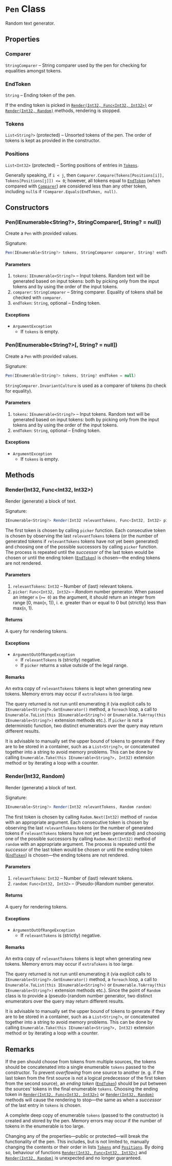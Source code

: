 # ```Pen``` Class

Random text generator.

## Properties

### Comparer

```StringComparer``` &ndash; String comparer used by the pen for checking for equalities amongst tokens.

### EndToken

```String``` &ndash; Ending token of the pen.

If the ending token is picked in [```Render(Int32, Func<Int32, Int32>)```](#renderint32-funcint32-int32) or [```Render(Int32, Random)```](#renderint32-random) methods, rendering is stopped.

### Tokens

```List<String?>``` (protected) &ndash; Unsorted tokens of the pen. The order of tokens is kept as provided in the constructor.

### Positions

```List<Int32>``` (protected) &ndash; Sorting positions of entries in [```Tokens```](#tokens).

Generally speaking, if ```i < j```, then ```Comparer.Compare(Tokens[Positions[i]], Tokens[Positions[j]]) <= 0```; however, all tokens equal to [```EndToken```](#endtoken) (when compared with [```Comparer```](#comparer)) are considered less than any other token, including ```null```s if ```!Comparer.Equals(EndToken, null)```.

## Constructors

### Pen(IEnumerable<String?>, StringComparer[, String? = null])

Create a ```Pen``` with provided values.

Signature:

```csharp
Pen(IEnumerable<String?> tokens, StringComparer comparer, String? endToken = null)

```

#### Parameters

1.  ```tokens```: ```IEnumerable<String?>``` &ndash; Input tokens. Random text will be generated based on input tokens: both by picking only from the input tokens and by using the order of the input tokens.
2.  ```comparer```: ```StringComparer``` &ndash; String comparer. Equality of tokens shall be checked with ```comparer```.
3.  ```endToken```: ```String```, optional &ndash; Ending token.

#### Exceptions

*   ```ArgumentException```
    *   If ```tokens``` is empty.

### Pen(IEnumerable<String?>[, String? = null])

Create a ```Pen``` with provided values.

Signature:

```csharp
Pen(IEnumerable<String?> tokens, String? endToken = null)

```

```StringComparer.InvariantCulture``` is used as a comparer of tokens (to check for equality).

#### Parameters

1.  ```tokens```: ```IEnumerable<String?>``` &ndash; Input tokens. Random text will be generated based on input tokens: both by picking only from the input tokens and by using the order of the input tokens.
2.  ```endToken```: ```String```, optional &ndash; Ending token.

#### Exceptions

*   ```ArgumentException```
    *   If ```tokens``` is empty.

## Methods

### Render(Int32, Func<Int32, Int32>)

Render (generate) a block of text.

Signature:

```csharp
IEnumerable<String?> Render(Int32 relevantTokens, Func<Int32, Int32> picker)

```

The first token is chosen by calling ```picker``` function. Each consecutive token is chosen by observing the last ```relevantTokens``` tokens (or the number of generated tokens if ```relevantTokens``` tokens have not yet been generated) and choosing one of the possible successors by calling ```picker``` function. The process is repeated until the *successor* of the last token would be chosen or until the ending token ([```EndToken```](#endtoken)) is chosen&mdash;the ending tokens are not rendered.

#### Parameters

1.  ```relevantTokens```: ```Int32``` &ndash; Number of (last) relevant tokens.
2.  ```picker```: ```Func<Int32, Int32>``` &ndash; *Random* number generator. When passed an integer ```n``` (```>= 0```) as the argument, it should return an integer from range [0, max(```n```, 1)), i. e. greater than or equal to 0 but (strictly) less than max(```n```, 1).

#### Returns

A query for rendering tokens.

#### Exceptions

*   ```ArgumentOutOfRangeException```
    *   If ```relevantTokens``` is (strictly) negative.
    *   If ```picker``` returns a value outside of the legal range.

#### Remarks

An extra copy of ```relevantTokens``` tokens is kept when generating new tokens. Memory errors may occur if ```extraTokens``` is too large.

The query returned is not run until enumerating it (via explicit calls to ```IEnumerable<String?>.GetEnumerator()``` method, a ```foreach``` loop, a call to ```Enumerable.ToList(this IEnumerable<String?>)``` or ```Enumerable.ToArray(this IEnumerable<String?>)``` extension methods etc.). If ```picker``` is not a deterministic function, two distinct enumerators over the query may return different results.

It is advisable to manually set the upper bound of tokens to generate if they are to be stored in a container, such as a ```List<String?>```, or concatenated together into a string to avoid memory problems. This can be done by calling ```Enumerable.Take(this IEnumerable<String?>, Int32)``` extension method or by iterating a loop with a counter.

### Render(Int32, Random)

Render (generate) a block of text.

Signature:

```csharp
IEnumerable<String?> Render(Int32 relevantTokens, Random random)

```

The first token is chosen by calling ```Radom.Next(Int32)``` method of ```random``` with an appropriate argument. Each consecutive token is chosen by observing the last ```relevantTokens``` tokens (or the number of generated tokens if ```relevantTokens``` tokens have not yet been generated) and choosing one of the possible successors by calling ```Radom.Next(Int32)``` method of ```random``` with an appropriate argument. The process is repeated until the *successor* of the last token would be chosen or until the ending token ([```EndToken```](#endtoken)) is chosen&mdash;the ending tokens are not rendered.

#### Parameters

1.  ```relevantTokens```: ```Int32``` &ndash; Number of (last) relevant tokens.
2.  ```random```: ```Func<Int32, Int32>``` &ndash; (Pseudo-)Random number generator.

#### Returns

A query for rendering tokens.

#### Exceptions

*   ```ArgumentOutOfRangeException```
    *   If ```relevantTokens``` is (strictly) negative.

#### Remarks

An extra copy of ```relevantTokens``` tokens is kept when generating new tokens. Memory errors may occur if ```extraTokens``` is too large.

The query returned is not run until enumerating it (via explicit calls to ```IEnumerable<String?>.GetEnumerator()``` method, a ```foreach``` loop, a call to ```Enumerable.ToList(this IEnumerable<String?>)``` or ```Enumerable.ToArray(this IEnumerable<String?>)``` extension methods etc.). Since the point of ```Random``` class is to provide a (pseudo-)random number generator, two distinct enumerators over the query may return different results.

It is advisable to manually set the upper bound of tokens to generate if they are to be stored in a container, such as a ```List<String?>```, or concatenated together into a string to avoid memory problems. This can be done by calling ```Enumerable.Take(this IEnumerable<String?>, Int32)``` extension method or by iterating a loop with a counter.

## Remarks

If the pen should choose from tokens from multiple sources, the tokens should be concatenated into a single enumerable ```tokens``` passed to the constructor. To prevent *overflowing* from one source to another (e. g. if the last token from the first source is not a logical predecessor of the first token from the second source), an *ending token* ([```EndToken```](#endtoken)) should be put between the sources' tokens in the final enumerable ```tokens```. Choosing the ending token in [```Render(Int32, Func<Int32, Int32>)```](#renderint32-funcint32-int32) or [```Render(Int32, Random)```](#renderint32-random) methods will cause the rendering to stop&mdash;the same as when a *successor* of the last entry in ```tokens``` is chosen.

A complete deep copy of enumerable ```tokens``` (passed to the constructor) is created and stored by the pen. Memory errors may occur if the number of tokens in the enumerable is too large.

Changing any of the properties&mdash;public or protected&mdash;will break the functionality of the pen. This includes, but is not limited to, manually changing the contents or their order in lists [```Tokens```](#tokens) and [```Positions```](#positions). By doing so, behaviour of functions [```Render(Int32, Func<Int32, Int32>)```](#renderint32-funcint32-int32) and [```Render(Int32, Random)```](#renderint32-random) is unexpected and no longer guaranteed.
